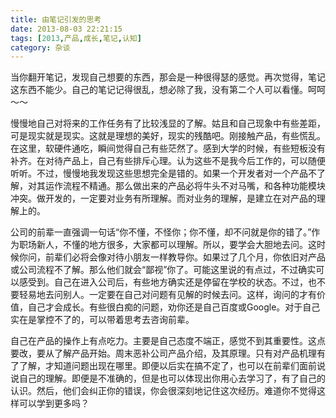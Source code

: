 ```yaml
---
title: 由笔记引发的思考
date: 2013-08-03 22:21:15
tags: [2013,产品,成长,笔记,认知]
category: 杂谈
---
```

当你翻开笔记，发现自己想要的东西，那会是一种很得瑟的感觉。再次觉得，笔记这东西不能少。自己的笔记记得很乱，想必除了我，没有第二个人可以看懂。呵呵～～

<!--more-->

慢慢地自己对将来的工作任务有了比较浅显的了解。姑且和自己现象中有些差距，可是现实就是现实。这就是理想的美好，现实的残酷吧。刚接触产品，有些慌乱。在这里，软硬件通吃，瞬间觉得自己有些茫然了。感到大学的时候，有些短板没有补齐。在对待产品上，自己有些排斥心理。认为这些不是我今后工作的，可以随便听听。不过，慢慢地我发现这些思想完全是错的。如果一个开发者对一个产品不了解，对其运作流程不精通。那么做出来的产品必将牛头不对马嘴，和各种功能模块冲突。做开发的，一定要对业务有所理解。而对业务的理解，是建立在对产品的理解上的。

公司的前辈一直强调一句话“你不懂，不怪你；你不懂，却不问就是你的错了。”作为职场新人，不懂的地方很多，大家都可以理解。所以，要学会大胆地去问。这时候你问，前辈们必将会像对待小朋友一样教导你。如果过了几个月，你依旧对产品或公司流程不了解。那么他们就会“鄙视”你了。可能这里说的有点过，不过确实可以感受到。自己在进入公司后，有些地方确实还是停留在学校的状态。不过，也不要轻易地去问别人。一定要在自己对问题有见解的时候去问。这样，询问的才有价值，自己才会成长。有些很白痴的问题，劝你还是自己百度或Google。对于自己实在是掌控不了的，可以带着思考去咨询前辈。

自己在产品的操作上有点吃力。主要是自己态度不端正，感觉不到其重要性。这点要改，要从了解产品开始。周末恶补公司产品介绍，及其原理。只有对产品机理有了了解，才知道问题出现在哪里。即便以后实在搞不定了，也可以在前辈们面前说说自己的理解。即便是不准确的，但是也可以体现出你用心去学习了，有了自己的认识。然后，他们会纠正你的错误，你会很深刻地记住这次经历。难道你不觉得这样可以学到更多吗？
